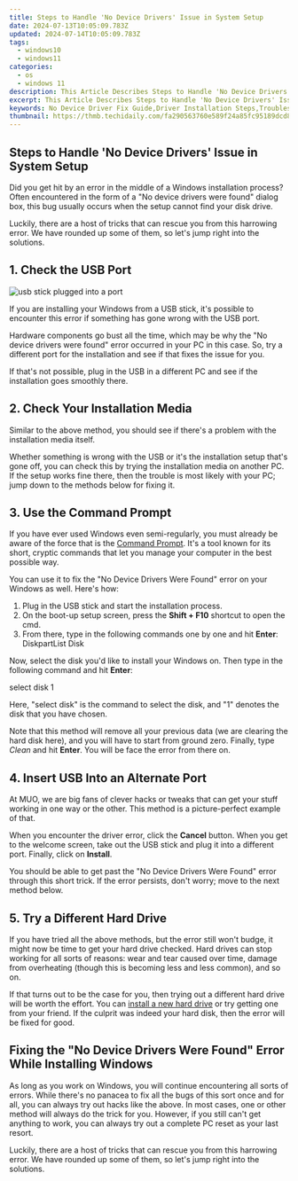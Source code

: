 ```yaml
---
title: Steps to Handle 'No Device Drivers' Issue in System Setup
date: 2024-07-13T10:05:09.783Z
updated: 2024-07-14T10:05:09.783Z
tags:
  - windows10
  - windows11
categories:
  - os
  - windows 11
description: This Article Describes Steps to Handle 'No Device Drivers' Issue in System Setup
excerpt: This Article Describes Steps to Handle 'No Device Drivers' Issue in System Setup
keywords: No Device Driver Fix Guide,Driver Installation Steps,Troubleshooting Missing Drivers,Boot Without Drivers Solution,System Setup Error Help,How To Resolve Driver Issue,Handling Non-Existent Drivers
thumbnail: https://thmb.techidaily.com/fa290563760e589f24a85fc95189dcd8b9293ad6203d8af2e7f7aed06726e6d2.jpg
---
```


## Steps to Handle 'No Device Drivers' Issue in System Setup

 Did you get hit by an error in the middle of a Windows installation process? Often encountered in the form of a "No device drivers were found" dialog box, this bug usually occurs when the setup cannot find your disk drive.

 Luckily, there are a host of tricks that can rescue you from this harrowing error. We have rounded up some of them, so let's jump right into the solutions.

## 1\. Check the USB Port

![usb stick plugged into a port](https://static1.makeuseofimages.com/wordpress/wp-content/uploads/2023/09/usb-stick-plugged-into-a-port.jpg)

 If you are installing your Windows from a USB stick, it's possible to encounter this error if something has gone wrong with the USB port.

 Hardware components go bust all the time, which may be why the "No device drivers were found" error occurred in your PC in this case. So, try a different port for the installation and see if that fixes the issue for you.

 If that's not possible, plug in the USB in a different PC and see if the installation goes smoothly there.

## 2\. Check Your Installation Media

 Similar to the above method, you should see if there's a problem with the installation media itself.

 Whether something is wrong with the USB or it's the installation setup that's gone off, you can check this by trying the installation media on another PC. If the setup works fine there, then the trouble is most likely with your PC; jump down to the methods below for fixing it.

## 3\. Use the Command Prompt

 If you have ever used Windows even semi-regularly, you must already be aware of the force that is the [Command Prompt](https://www.makeuseof.com/tag/a-beginners-guide-to-the-windows-command-line/). It's a tool known for its short, cryptic commands that let you manage your computer in the best possible way.

 You can use it to fix the "No Device Drivers Were Found" error on your Windows as well. Here's how:

1. Plug in the USB stick and start the installation process.
2. On the boot-up setup screen, press the **Shift + F10** shortcut to open the cmd.
3. From there, type in the following commands one by one and hit **Enter**:  
DiskpartList Disk

 Now, select the disk you'd like to install your Windows on. Then type in the following command and hit **Enter**:

select disk 1

 Here, "select disk" is the command to select the disk, and "1" denotes the disk that you have chosen.

 Note that this method will remove all your previous data (we are clearing the hard disk here), and you will have to start from ground zero. Finally, type _Clean_ and hit **Enter**. You will be face the error from there on.

## 4\. Insert USB Into an Alternate Port

 At MUO, we are big fans of clever hacks or tweaks that can get your stuff working in one way or the other. This method is a picture-perfect example of that.

 When you encounter the driver error, click the **Cancel** button. When you get to the welcome screen, take out the USB stick and plug it into a different port. Finally, click on **Install**.

 You should be able to get past the "No Device Drivers Were Found" error through this short trick. If the error persists, don't worry; move to the next method below.

## 5\. Try a Different Hard Drive

 If you have tried all the above methods, but the error still won't budge, it might now be time to get your hard drive checked. Hard drives can stop working for all sorts of reasons: wear and tear caused over time, damage from overheating (though this is becoming less and less common), and so on.

 If that turns out to be the case for you, then trying out a different hard drive will be worth the effort. You can [install a new hard drive](https://www.makeuseof.com/tag/install-hard-drive-replace/) or try getting one from your friend. If the culprit was indeed your hard disk, then the error will be fixed for good.

## Fixing the "No Device Drivers Were Found" Error While Installing Windows

 As long as you work on Windows, you will continue encountering all sorts of errors. While there's no panacea to fix all the bugs of this sort once and for all, you can always try out hacks like the above. In most cases, one or other method will always do the trick for you. However, if you still can't get anything to work, you can always try out a complete PC reset as your last resort.

 Luckily, there are a host of tricks that can rescue you from this harrowing error. We have rounded up some of them, so let's jump right into the solutions.



<ins class="adsbygoogle"
      style="display:block"
      data-ad-client="ca-pub-7571918770474297"
      data-ad-slot="8358498916"
      data-ad-format="auto"
      data-full-width-responsive="true"></ins>

